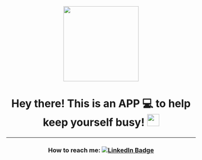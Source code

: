 <div align="center">
  <img src="https://media.giphy.com/media/dsPBfiEEozyXUXShhB/giphy.gif" width="200" height="200"/>
</div>

<h1 align="center"> Hey there! This is an APP 💻 to help keep yourself busy! <img src="https://github.com/blackcater/blackcater/raw/main/images/Hi.gif" height="32"/> </h1>
<h3 align="center">  </h3>
<hr>
<div id="badges" align="center">
  <h3>How to reach me: <a href="https://www.linkedin.com/in/qainna/">
    <img src="https://img.shields.io/badge/LinkedIn-blue?style=for-the-badge&logo=linkedin&logoColor=white" alt="LinkedIn Badge"/></a>
  </h3>
</div>
